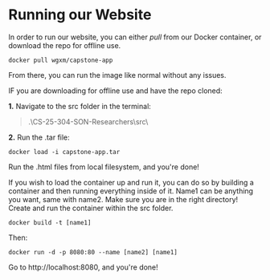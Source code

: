 # Running our Website

In order to run our website, you can either *pull* from our Docker container, or download the repo for offline use. 
```
docker pull wgxm/capstone-app
```

From there, you can run the image like normal without any issues.


IF you are downloading for offline use and have the repo cloned:

**1.** Navigate to the src folder in the terminal:

> .\CS-25-304-SON-Researchers\src\


**2.** Run the .tar file:
```
docker load -i capstone-app.tar
```

Run the .html files from local filesystem, and you're done!

If you wish to load the container up and run it, you can do so by building a container and then running everything inside of it. Name1 can be anything you want, same with name2.
Make sure you are in the right directory! Create and run the container within the src folder.
```
docker build -t [name1]
```

Then:
```
docker run -d -p 8080:80 --name [name2] [name1]
```
Go to http://localhost:8080, and you're done!
